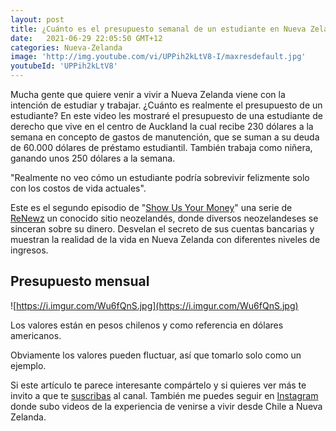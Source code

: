 ```yaml
---
layout: post
title: ¿Cuánto es el presupuesto semanal de un estudiante en Nueva Zelanda?
date:   2021-06-29 22:05:50 GMT+12
categories: Nueva-Zelanda
image: 'http://img.youtube.com/vi/UPPih2kLtV8-I/maxresdefault.jpg'
youtubeId: 'UPPih2kLtV8'
---
```


Mucha gente que quiere venir a vivir a Nueva Zelanda viene con la intención de estudiar y trabajar. ¿Cuánto es realmente el presupuesto de un estudiante?
En este video les mostraré el presupuesto de una estudiante de derecho que vive en el centro de Auckland la cual recibe 230 dólares a la semana en concepto de gastos de manutención, que se suman a su deuda de 60.000 dólares de préstamo estudiantil. También trabaja como niñera, ganando unos 250 dólares a la semana.

"Realmente no veo cómo un estudiante podría sobrevivir felizmente solo con los costos de vida actuales".

Este es el segundo episodio de  "[Show Us Your Money](https://www.renews.co.nz/a-law-student-making-250-a-week-shows-us-how-she-spends-her-money-show-us-your-money/)"  una serie de [ReNewz](https://www.renews.co.nz/) un conocido sitio neozelandés, donde diversos neozelandeses se sinceran sobre su dinero. Desvelan el secreto de sus cuentas bancarias y muestran la realidad de la vida en Nueva Zelanda con diferentes niveles de ingresos.

## Presupuesto mensual

![https://i.imgur.com/Wu6fQnS.jpg](https://i.imgur.com/Wu6fQnS.jpg)

Los valores están en pesos chilenos y como referencia en dólares americanos.

Obviamente los valores pueden fluctuar, así que tomarlo solo como un ejemplo.

Si este artículo te parece interesante compártelo y si quieres ver más te invito a que te [suscribas](https://www.youtube.com/channel/UCWip2TrjNMXb0kg6LWbsNzw?sub_confirmation=1) al canal. También me puedes seguir en [Instagram](https://www.instagram.com/smilesharks/) donde subo videos de la experiencia de venirse a vivir desde Chile a Nueva Zelanda.